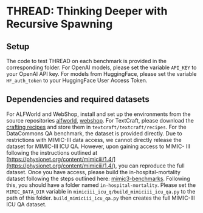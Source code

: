 # THREAD: Thinking Deeper with Recursive Spawning

## Setup
The code to test THREAD on each benchmark is provided in the corresponding folder. For OpenAI models, please set the variable `API_KEY` to your OpenAI API key. For models from HuggingFace, please set the variable `HF_auth_token` to your HuggingFace User Access Token. 

## Dependencies and required datasets
For ALFWorld and WebShop, install and set up the environments from the source repositories [alfworld](https://github.com/alfworld/alfworld), [webshop](https://github.com/princeton-nlp/WebShop). For TextCraft, please download the [crafting recipes](https://github.com/InventivetalentDev/minecraft-assets/tree/1.16.5/data/minecraft/recipes) and store them in `textcraft/textcraft/recipes`. For the DataCommons QA benchmark, the dataset is provided directly. Due to restrictions with MIMIC-III data access, we cannot directly release the dataset for MIMIC-III ICU QA. However, upon gaining access to MIMIC- III following the instructions outlined at [https://physionet.org/content/mimiciii/1.4/](https://physionet.org/content/mimiciii/1.4/), you can reproduce the full dataset. Once you have access, please build the in-hospital-mortality dataset following the steps outlined here: [mimic3-benchmarks](https://github.com/YerevaNN/mimic3-benchmarks). Following this, you should have a folder named `in-hospital-mortality`. Please set the `MIMIC_DATA_DIR` variable in `mimiciii_icu_q/build_mimiciii_icu_qa.py` to the path of this folder. `build_mimiciii_icu_qa.py` then creates the full MIMIC-III ICU QA dataset.





